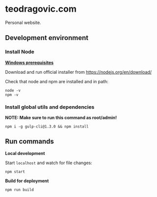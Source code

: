 
# teodragovic.com

Personal website.

## Development environment

### Install Node

[**Windows prerequisites**](https://github.com/Microsoft/nodejs-guidelines/blob/master/windows-environment.md#prerequisites)

Download and run official installer from <https://nodejs.org/en/download/>  

Check that node and npm are installed and in path:

    node -v
    npm -v

### Install global utils and dependencies

**NOTE: Make sure to run this command as root/admin!**

    npm i -g gulp-cli@1.3.0 && npm install

## Run commands

**Local development**

Start `localhost` and watch for file changes:

    npm start

**Build for deployment**

    npm run build
